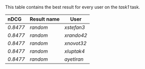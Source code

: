 This table contains the best result for every user on the *task1* task.

| nDCG | Result name | User |
|:-----|:------------|------|
| *0.8477* | *random* | *xstefan3* |
| *0.8477* | *random* | *xrando42* |
| *0.8477* | *random* | *xnovot32* |
| *0.8477* | *random* | *xluptak4* |
| *0.8477* | *random* | *ayetiran* |
